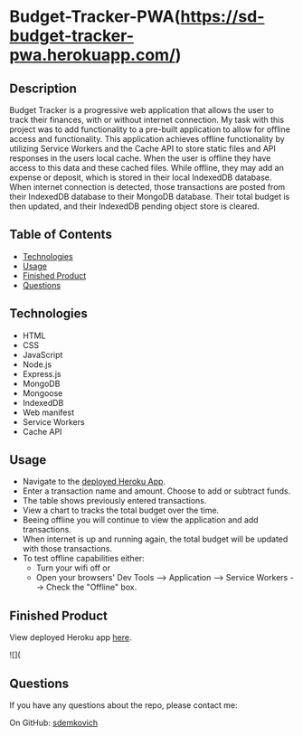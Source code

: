 # Budget-Tracker-PWA(https://sd-budget-tracker-pwa.herokuapp.com/)

## Description
Budget Tracker is a progressive web application that allows the user to track their finances, 
with or without internet connection. My task with this project was to add functionality to a 
pre-built application to allow for offline access and functionality. This application achieves offline functionality by utilizing 
Service Workers and the Cache API to store static files and API responses in the users local cache. 
When the user is offline they have access to this data and these cached files. While offline, they may 
add an expense or deposit, which is stored in their local IndexedDB database. When internet connection is detected, 
those transactions are posted from their IndexedDB database to their MongoDB database. Their total budget is then updated, 
and their IndexedDB pending object store is cleared.

## Table of Contents
* [Technologies](#technologies)
* [Usage](#usage)
* [Finished Product](#finished-product)
* [Questions](#questions)

## Technologies
* HTML
* CSS
* JavaScript
* Node.js
* Express.js
* MongoDB
* Mongoose
* IndexedDB
* Web manifest
* Service Workers
* Cache API

## Usage
* Navigate to the [deployed Heroku App](https://sd-budget-tracker-pwa.herokuapp.com/).
* Enter a transaction name and amount. Choose to add or subtract funds.
* The table shows previously entered transactions.
* View a chart to tracks the total budget over the time.
* Beeing offline you will continue to view the application and add transactions.
* When internet is up and running again, the total budget will be updated with those transactions.
* To test offline capabilities either:
    * Turn your wifi off or 
    * Open your browsers' Dev Tools --> Application --> Service Workers --> Check the "Offline" box.

## Finished Product
View deployed Heroku app [here](https://sd-budget-tracker-pwa.herokuapp.com/). <br>

![](

## Questions
​If you have any questions about the repo, please contact me:

On GitHub: [sdemkovich](https://github.com/sdemkovich)
